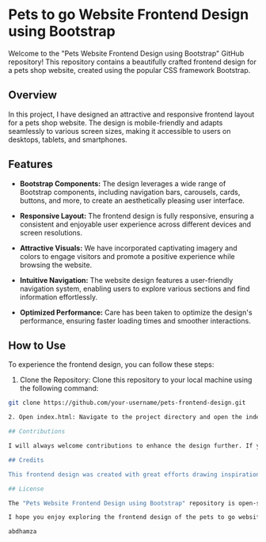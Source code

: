 # Pets to go Website Frontend Design using Bootstrap

Welcome to the "Pets Website Frontend Design using Bootstrap" GitHub repository! This repository contains a beautifully crafted frontend design for a pets shop website, created using the popular CSS framework Bootstrap.

## Overview

In this project, I have designed an attractive and responsive frontend layout for a pets shop website. The design is mobile-friendly and adapts seamlessly to various screen sizes, making it accessible to users on desktops, tablets, and smartphones.

## Features

- **Bootstrap Components:** The design leverages a wide range of Bootstrap components, including navigation bars, carousels, cards, buttons, and more, to create an aesthetically pleasing user interface.

- **Responsive Layout:** The frontend design is fully responsive, ensuring a consistent and enjoyable user experience across different devices and screen resolutions.

- **Attractive Visuals:** We have incorporated captivating imagery and colors to engage visitors and promote a positive experience while browsing the website.

- **Intuitive Navigation:** The website design features a user-friendly navigation system, enabling users to explore various sections and find information effortlessly.

- **Optimized Performance:** Care has been taken to optimize the design's performance, ensuring faster loading times and smoother interactions.

## How to Use

To experience the frontend design, you can follow these steps:

1. Clone the Repository: Clone this repository to your local machine using the following command:

```bash
git clone https://github.com/your-username/pets-frontend-design.git

2. Open index.html: Navigate to the project directory and open the index.html file in your preferred web browser. You will be able to explore the complete frontend design.

## Contributions

I will always welcome contributions to enhance the design further. If you have any suggestions, bug fixes, or new features to add, feel free to create a pull request. Please ensure that your contributions align with the project's goals and adhere to best practices.

## Credits

This frontend design was created with great efforts drawing inspiration from Bootstrap's amazing features and design principles.

## License

The "Pets Website Frontend Design using Bootstrap" repository is open-source and licensed under the MIT License. You are free to use, modify, and distribute the code as per the terms of the license.

I hope you enjoy exploring the frontend design of the pets to go website. Feel free to provide feedback and share your thoughts. Happy browsing!

abdhamza
